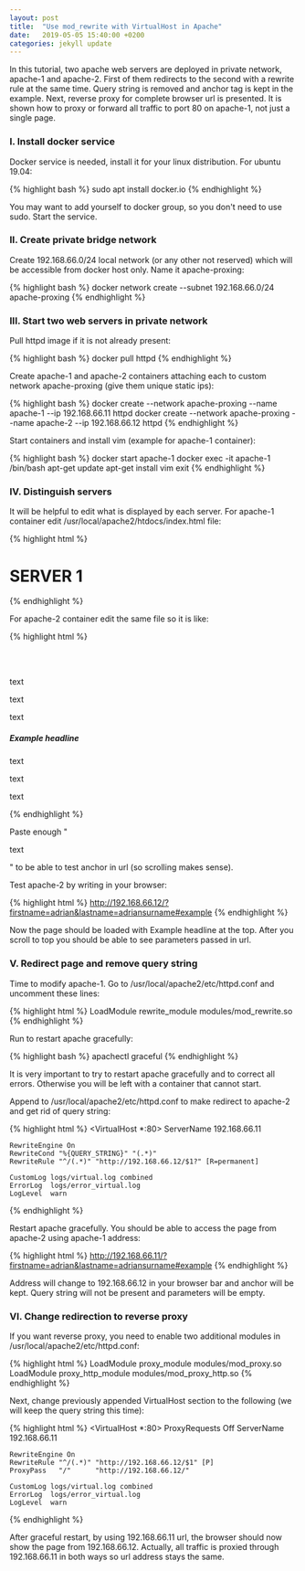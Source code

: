 ```yaml
---
layout: post
title:  "Use mod_rewrite with VirtualHost in Apache"
date:   2019-05-05 15:40:00 +0200
categories: jekyll update
---
```


In this tutorial, two apache web servers are deployed in private network, apache-1 and apache-2. First of them redirects to the second with a rewrite rule at the same time. Query string is removed and anchor tag is kept in the example. Next, reverse proxy for complete browser url is presented. It is shown how to proxy or forward all traffic to port 80 on apache-1, not just a single page.

### I. Install docker service

Docker service is needed, install it for your linux distribution. For ubuntu 19.04:

{% highlight bash %}
sudo apt install docker.io
{% endhighlight %}

You may want to add yourself to docker group, so you don't need to use sudo. Start the service.

### II. Create private bridge network

Create 192.168.66.0/24 local network (or any other not reserved) which will be accessible from docker host only. Name it apache-proxing:

{% highlight bash %}
docker network create --subnet 192.168.66.0/24 apache-proxing
{% endhighlight %}

### III. Start two web servers in private network

Pull httpd image if it is not already present:

{% highlight bash %}
docker pull httpd
{% endhighlight %}

Create apache-1 and apache-2 containers attaching each to custom network apache-proxing (give them unique static ips):

{% highlight bash %}
docker create --network apache-proxing --name apache-1 --ip 192.168.66.11 httpd
docker create --network apache-proxing --name apache-2 --ip 192.168.66.12 httpd
{% endhighlight %}

Start containers and install vim (example for apache-1 container):

{% highlight bash %}
docker start apache-1
docker exec -it apache-1 /bin/bash
apt-get update
apt-get install vim
exit
{% endhighlight %}

### IV. Distinguish servers

It will be helpful to edit what is displayed by each server. For apache-1 container edit /usr/local/apache2/htdocs/index.html file:

{% highlight html %}
<html><body><h1>SERVER 1</h2></body></html>
{% endhighlight %}

For apache-2 container edit the same file so it is like:

{% highlight html %}
<html>
<body>
<script>
function getUrlParameter(name) {
name = name.replace(/[\[]/, '\\[').replace(/[\]]/, '\\]');
var regex = new RegExp('[\\?&]' + name + '=([^&#]*)');
var results = regex.exec(location.search);
return results === null ? '' : decodeURIComponent(results[1].replace(/\+/g, ' '));
};
</script>
<br/>
<script>
document.write(getUrlParameter('firstname'));
document.write('<br/>');
document.write(getUrlParameter('lastname'));
</script>
<br/>
<p>text</p>
<p>text</p>
<p>text</p>
<h5 id="example">Example headline</h5>
<p>text</p>
<p>text</p>
<p>text</p>
</body>
</html>
{% endhighlight %}

Paste enough "<p>text</p>" to be able to test anchor in url (so scrolling makes sense).

Test apache-2 by writing in your browser:

{% highlight html %}
http://192.168.66.12/?firstname=adrian&lastname=adriansurname#example
{% endhighlight %}

Now the page should be loaded with Example headline at the top. After you scroll to top you should be able to see parameters passed in url.

### V. Redirect page and remove query string

Time to modify apache-1. Go to /usr/local/apache2/etc/httpd.conf and uncomment these lines:

{% highlight html %}
LoadModule rewrite_module modules/mod_rewrite.so
{% endhighlight %}

Run to restart apache gracefully:

{% highlight bash %}
apachectl graceful
{% endhighlight %}

It is very important to try to restart apache gracefully and to correct all errors. Otherwise you will be left with a container that cannot start.

Append to /usr/local/apache2/etc/httpd.conf to make redirect to apache-2 and get rid of query string:

{% highlight html %}
<VirtualHost *:80>
    ServerName                   192.168.66.11

    RewriteEngine On
    RewriteCond "%{QUERY_STRING}" "(.*)"
    RewriteRule "^/(.*)" "http://192.168.66.12/$1?" [R=permanent]

    CustomLog logs/virtual.log combined
    ErrorLog  logs/error_virtual.log
    LogLevel  warn
</VirtualHost>
{% endhighlight %}

Restart apache gracefully. You should be able to access the page from apache-2 using apache-1 address: 

{% highlight html %}
http://192.168.66.11/?firstname=adrian&lastname=adriansurname#example
{% endhighlight %}

Address will change to 192.168.66.12 in your browser bar and anchor will be kept. Query string will not be present and parameters will be empty.

### VI. Change redirection to reverse proxy

If you want reverse proxy, you need to enable two additional modules in /usr/local/apache2/etc/httpd.conf:

{% highlight html %}
LoadModule proxy_module modules/mod_proxy.so
LoadModule proxy_http_module modules/mod_proxy_http.so
{% endhighlight %}

Next, change previously appended VirtualHost section to the following (we will keep the query string this time):

{% highlight html %}
<VirtualHost *:80>
    ProxyRequests Off
    ServerName                   192.168.66.11

    RewriteEngine On
    RewriteRule "^/(.*)" "http://192.168.66.12/$1" [P]
    ProxyPass   "/"      "http://192.168.66.12/"

    CustomLog logs/virtual.log combined
    ErrorLog  logs/error_virtual.log
    LogLevel  warn
</VirtualHost>
{% endhighlight %}

After graceful restart, by using 192.168.66.11 url, the browser should now show the page from 192.168.66.12. Actually, all traffic is proxied through 192.168.66.11 in both ways so url address stays the same.
